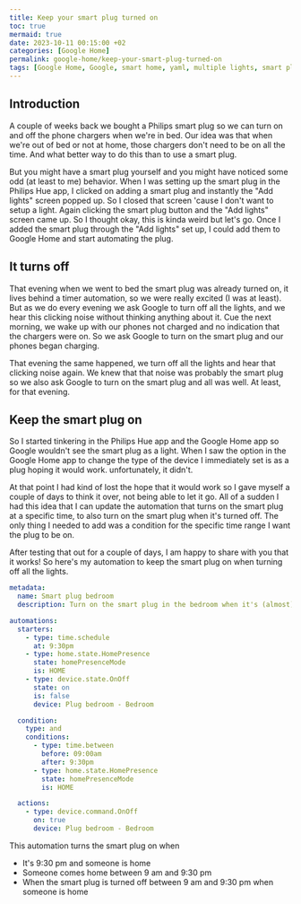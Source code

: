 ```yaml
---
title: Keep your smart plug turned on
toc: true
mermaid: true
date: 2023-10-11 00:15:00 +02
categories: [Google Home]
permalink: google-home/keep-your-smart-plug-turned-on
tags: [Google Home, Google, smart home, yaml, multiple lights, smart plug]
---
```


## Introduction

A couple of weeks back we bought a Philips smart plug so we can turn on and off the phone chargers when we're in bed. Our idea was that when we're out of bed or not at home, those chargers don't need to be on all the time. And what better way to do this than to use a smart plug.

But you might have a smart plug yourself and you might have noticed some odd (at least to me) behavior. When I was setting up the smart plug in the Philips Hue app, I clicked on adding a smart plug and instantly the "Add lights" screen popped up. So I closed that screen 'cause I don't want to setup a light. Again clicking the smart plug button and the "Add lights" screen came up. So I thought okay, this is kinda weird but let's go. Once I added the smart plug through the "Add lights" set up, I could add them to Google Home and start automating the plug.

## It turns off

That evening when we went to bed the smart plug was already turned on, it lives behind a timer automation, so we were really excited (I was at least). But as we do every evening we ask Google to turn off all the lights, and we hear this clicking noise without thinking anything about it. Cue the next morning, we wake up with our phones not charged and no indication that the chargers were on. So we ask Google to turn on the smart plug and our phones began charging.

That evening the same happened, we turn off all the lights and hear that clicking noise again. We knew that that noise was probably the smart plug so we also ask Google to turn on the smart plug and all was well. At least, for that evening.

## Keep the smart plug on

So I started tinkering in the Philips Hue app and the Google Home app so Google wouldn't see the smart plug as a light. When I saw the option in the Google Home app to change the type of the device I immediately set is as a plug hoping it would work. unfortunately, it didn't.

At that point I had kind of lost the hope that it would work so I gave myself a couple of days to think it over, not being able to let it go. All of a sudden I had this idea that I can update the automation that turns on the smart plug at a specific time, to also turn on the smart plug when it's turned off. The only thing I needed to add was a condition for the specific time range I want the plug to be on.

After testing that out for a couple of days, I am happy to share with you that it works! So here's my automation to keep the smart plug on when turning off all the lights.


```yaml
metadata:
  name: Smart plug bedroom
  description: Turn on the smart plug in the bedroom when it's (almost) bedtime

automations:
  starters:
    - type: time.schedule
      at: 9:30pm
    - type: home.state.HomePresence
      state: homePresenceMode
      is: HOME
    - type: device.state.OnOff
      state: on
      is: false
      device: Plug bedroom - Bedroom

  condition:
    type: and
    conditions:
      - type: time.between
        before: 09:00am
        after: 9:30pm
      - type: home.state.HomePresence
        state: homePresenceMode
        is: HOME

  actions:
    - type: device.command.OnOff
      on: true
      device: Plug bedroom - Bedroom
```

This automation turns the smart plug on when

* It's 9:30 pm and someone is home
* Someone comes home between 9 am and 9:30 pm
* When the smart plug is turned off between 9 am and 9:30 pm when someone is home

